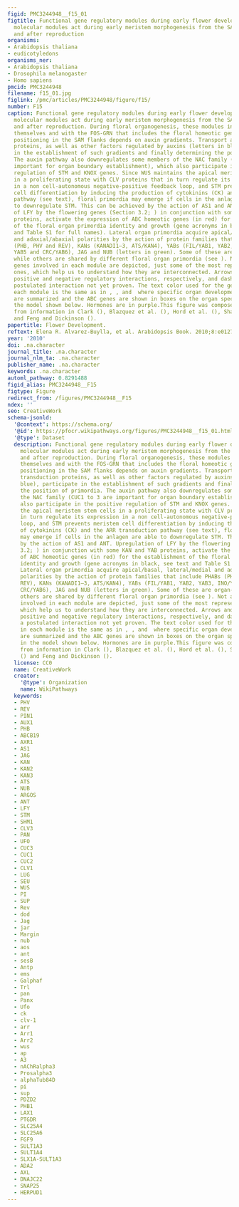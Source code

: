 ```yaml
---
figid: PMC3244948__f15_01
figtitle: Functional gene regulatory modules during early flower development.Common
  molecular modules act during early meristem morphogenesis from the SAM both before
  and after reproduction
organisms:
- Arabidopsis thaliana
- eudicotyledons
organisms_ner:
- Arabidopsis thaliana
- Drosophila melanogaster
- Homo sapiens
pmcid: PMC3244948
filename: f15_01.jpg
figlink: /pmc/articles/PMC3244948/figure/f15/
number: F15
caption: Functional gene regulatory modules during early flower development.Common
  molecular modules act during early meristem morphogenesis from the SAM both before
  and after reproduction. During floral organogenesis, these modules interact among
  themselves and with the FOS-GRN that includes the floral homeotic genes. Anlagen
  positioning in the SAM flanks depends on auxin gradients. Transport and signal transduction
  proteins, as well as other factors regulated by auxins (letters in blue), participate
  in the establishment of such gradients and finally determining the position of primordia.
  The auxin pathway also downregulates some members of the NAC family (CUC1 to 3 are
  important for organ boundary establishment), which also participate in the positive
  regulation of STM and KNOX genes. Since WUS maintains the apical meristem stem cells
  in a proliferating state with CLV proteins that in turn regulate its expression
  in a non cell-autonomous negative-positive feedback loop, and STM prevents meristem
  cell differentiation by inducing the production of cytokinins (CK) and the ARR transduction
  pathway (see text), floral primordia may emerge if cells in the anlagen are able
  to downregulate STM. This can be achieved by the action of AS1 and ANT. Upregulation
  of LFY by the flowering genes (Section 3.2; ) in conjunction with some KAN and YAB
  proteins, activate the expression of ABC homeotic genes (in red) for the establishment
  of the floral organ primordia identity and growth (gene acronyms in black, see text
  and Table S1 for full names). Lateral organ primordia acquire apical/basal, lateral/medial
  and adaxial/abaxial polarities by the action of protein families that include PHABs
  (PHB, PHV and REV), KANs (KANADI1–3, ATS/KAN4), YABs (FIL/YAB1, YAB2, YAB3, INO/YAB4,
  YAB5 and CRC/YAB6), JAG and NUB (letters in green). Some of these are organ-specific
  while others are shared by different floral organ primordia (see ). Not all the
  genes involved in each module are depicted, just some of the most representative
  ones, which help us to understand how they are interconnected. Arrows and bars indicate
  positive and negative regulatory interactions, respectively, and dashed lines a
  postulated interaction not yet proven. The text color used for the gene names in
  each module is the same as in , , and  where specific organ developmental processes
  are summarized and the ABC genes are shown in boxes on the organ specified as in
  the model shown below. Hormones are in purple.This figure was composed partially
  from information in Clark (), Blazquez et al. (), Hord et al. (), Shani et al. ()
  and Feng and Dickinson ().
papertitle: Flower Development.
reftext: Elena R. Alvarez-Buylla, et al. Arabidopsis Book. 2010;8:e0127.
year: '2010'
doi: .na.character
journal_title: .na.character
journal_nlm_ta: .na.character
publisher_name: .na.character
keywords: .na.character
automl_pathway: 0.8291488
figid_alias: PMC3244948__F15
figtype: Figure
redirect_from: /figures/PMC3244948__F15
ndex: ''
seo: CreativeWork
schema-jsonld:
  '@context': https://schema.org/
  '@id': https://pfocr.wikipathways.org/figures/PMC3244948__f15_01.html
  '@type': Dataset
  description: Functional gene regulatory modules during early flower development.Common
    molecular modules act during early meristem morphogenesis from the SAM both before
    and after reproduction. During floral organogenesis, these modules interact among
    themselves and with the FOS-GRN that includes the floral homeotic genes. Anlagen
    positioning in the SAM flanks depends on auxin gradients. Transport and signal
    transduction proteins, as well as other factors regulated by auxins (letters in
    blue), participate in the establishment of such gradients and finally determining
    the position of primordia. The auxin pathway also downregulates some members of
    the NAC family (CUC1 to 3 are important for organ boundary establishment), which
    also participate in the positive regulation of STM and KNOX genes. Since WUS maintains
    the apical meristem stem cells in a proliferating state with CLV proteins that
    in turn regulate its expression in a non cell-autonomous negative-positive feedback
    loop, and STM prevents meristem cell differentiation by inducing the production
    of cytokinins (CK) and the ARR transduction pathway (see text), floral primordia
    may emerge if cells in the anlagen are able to downregulate STM. This can be achieved
    by the action of AS1 and ANT. Upregulation of LFY by the flowering genes (Section
    3.2; ) in conjunction with some KAN and YAB proteins, activate the expression
    of ABC homeotic genes (in red) for the establishment of the floral organ primordia
    identity and growth (gene acronyms in black, see text and Table S1 for full names).
    Lateral organ primordia acquire apical/basal, lateral/medial and adaxial/abaxial
    polarities by the action of protein families that include PHABs (PHB, PHV and
    REV), KANs (KANADI1–3, ATS/KAN4), YABs (FIL/YAB1, YAB2, YAB3, INO/YAB4, YAB5 and
    CRC/YAB6), JAG and NUB (letters in green). Some of these are organ-specific while
    others are shared by different floral organ primordia (see ). Not all the genes
    involved in each module are depicted, just some of the most representative ones,
    which help us to understand how they are interconnected. Arrows and bars indicate
    positive and negative regulatory interactions, respectively, and dashed lines
    a postulated interaction not yet proven. The text color used for the gene names
    in each module is the same as in , , and  where specific organ developmental processes
    are summarized and the ABC genes are shown in boxes on the organ specified as
    in the model shown below. Hormones are in purple.This figure was composed partially
    from information in Clark (), Blazquez et al. (), Hord et al. (), Shani et al.
    () and Feng and Dickinson ().
  license: CC0
  name: CreativeWork
  creator:
    '@type': Organization
    name: WikiPathways
  keywords:
  - PHV
  - REV
  - PIN1
  - AUX1
  - PHB
  - ABCB19
  - AXR1
  - AS1
  - JAG
  - KAN
  - KAN2
  - KAN3
  - ATS
  - NUB
  - ARGOS
  - ANT
  - LFY
  - STM
  - SHM1
  - CLV3
  - PAN
  - UFO
  - CUC3
  - CUC1
  - CUC2
  - CLV1
  - LUG
  - SEU
  - WUS
  - PI
  - SUP
  - Rev
  - dod
  - Jag
  - jar
  - Margin
  - nub
  - aos
  - ant
  - sesB
  - Antp
  - ems
  - Galphaf
  - Trl
  - pan
  - Panx
  - Ufo
  - ck
  - clv-1
  - arr
  - Arr1
  - Arr2
  - wus
  - ap
  - A3
  - nAChRalpha3
  - Prosalpha3
  - alphaTub84D
  - pi
  - sup
  - PDZD2
  - PHB1
  - LAX1
  - PTGDR
  - SLC25A4
  - SLC25A6
  - FGF9
  - SULT1A3
  - SULT1A4
  - SLX1A-SULT1A3
  - ADA2
  - AXL
  - DNAJC22
  - SNAP25
  - HERPUD1
---
```

